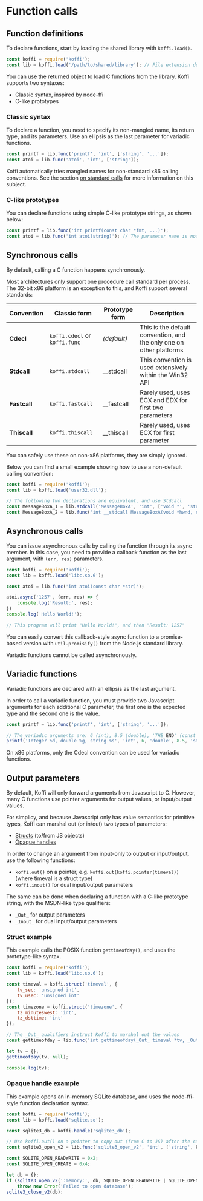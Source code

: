 # Function calls

## Function definitions

To declare functions, start by loading the shared library with `koffi.load()`.

```js
const koffi = require('koffi');
const lib = koffi.load('/path/to/shared/library'); // File extension depends on platforms: .so, .dll, .dylib, etc.
```

You can use the returned object to load C functions from the library. Koffi supports two syntaxes:

- Classic syntax, inspired by node-ffi
- C-like prototypes

### Classic syntax

To declare a function, you need to specify its non-mangled name, its return type, and its parameters. Use an ellipsis as the last parameter for variadic functions.

```js
const printf = lib.func('printf', 'int', ['string', '...']);
const atoi = lib.func('atoi', 'int', ['string']);
```

Koffi automatically tries mangled names for non-standard x86 calling conventions. See the section [on standard calls](#synchronous-calls) for more information on this subject.

### C-like prototypes

You can declare functions using simple C-like prototype strings, as shown below:

```js
const printf = lib.func('int printf(const char *fmt, ...)');
const atoi = lib.func('int atoi(string)'); // The parameter name is not used by Koffi, and optional
```

## Synchronous calls

By default, calling a C function happens synchronously.

Most architectures only support one procedure call standard per process. The 32-bit x86 platform is an exception to this, and Koffi support several standards:

 Convention   | Classic form                  | Prototype form | Description
------------- | ----------------------------- | -------------- | -------------------------------------------------------------------
 **Cdecl**    | `koffi.cdecl` or `koffi.func` | _(default)_    | This is the default convention, and the only one on other platforms
 **Stdcall**  | `koffi.stdcall`               | __stdcall      | This convention is used extensively within the Win32 API
 **Fastcall** | `koffi.fastcall`              | __fastcall     | Rarely used, uses ECX and EDX for first two parameters
 **Thiscall** | `koffi.thiscall`              | __thiscall     | Rarely used, uses ECX for first parameter

You can safely use these on non-x86 platforms, they are simply ignored.

Below you can find a small example showing how to use a non-default calling convention:

```js
const koffi = require('koffi');
const lib = koffi.load('user32.dll');

// The following two declarations are equivalent, and use Stdcall
const MessageBoxA_1 = lib.stdcall('MessageBoxA', 'int', ['void *', 'string', 'string', 'uint']);
const MessageBoxA_2 = lib.func('int __stdcall MessageBoxA(void *hwnd, string text, string caption, uint type)');
```

## Asynchronous calls

You can issue asynchronous calls by calling the function through its async member. In this case, you need to provide a callback function as the last argument, with `(err, res)` parameters.

```js
const koffi = require('koffi');
const lib = koffi.load('libc.so.6');

const atoi = lib.func('int atoi(const char *str)');

atoi.async('1257', (err, res) => {
    console.log('Result:', res);
})
console.log('Hello World!');

// This program will print "Hello World!", and then "Result: 1257"
```

You can easily convert this callback-style async function to a promise-based version with `util.promisify()` from the Node.js standard library.

Variadic functions cannot be called asynchronously.

## Variadic functions

Variadic functions are declared with an ellipsis as the last argument.

In order to call a variadic function, you must provide two Javascript arguments for each additional C parameter, the first one is the expected type and the second one is the value.

```js
const printf = lib.func('printf', 'int', ['string', '...']);

// The variadic arguments are: 6 (int), 8.5 (double), 'THE END' (const char *)
printf('Integer %d, double %g, string %s', 'int', 6, 'double', 8.5, 'string', 'THE END');
```

On x86 platforms, only the Cdecl convention can be used for variadic functions.

## Output parameters

By default, Koffi will only forward arguments from Javascript to C. However, many C functions use pointer arguments for output values, or input/output values.

For simplicy, and because Javascript only has value semantics for primitive types, Koffi can marshal out (or in/out) two types of parameters:

- [Structs](types.md#struct-types) (to/from JS objects)
- [Opaque handles](types.md#opaque-handles)

In order to change an argument from input-only to output or input/output, use the following functions:

- `koffi.out()` on a pointer, e.g. `koffi.out(koffi.pointer(timeval))` (where timeval is a struct type)
- `koffi.inout()` for dual input/output parameters

The same can be done when declaring a function with a C-like prototype string, with the MSDN-like type qualifiers:

- `_Out_` for output parameters
- `_Inout_` for dual input/output parameters

### Struct example

This example calls the POSIX function `gettimeofday()`, and uses the prototype-like syntax.

```js
const koffi = require('koffi');
const lib = koffi.load('libc.so.6');

const timeval = koffi.struct('timeval', {
    tv_sec: 'unsigned int',
    tv_usec: 'unsigned int'
});
const timezone = koffi.struct('timezone', {
    tz_minuteswest: 'int',
    tz_dsttime: 'int'
});

// The _Out_ qualifiers instruct Koffi to marshal out the values
const gettimeofday = lib.func('int gettimeofday(_Out_ timeval *tv, _Out_ timezone *tz)');

let tv = {};
gettimeofday(tv, null);

console.log(tv);
```

### Opaque handle example

This example opens an in-memory SQLite database, and uses the node-ffi-style function declaration syntax.

```js
const koffi = require('koffi');
const lib = koffi.load('sqlite.so');

const sqlite3_db = koffi.handle('sqlite3_db');

// Use koffi.out() on a pointer to copy out (from C to JS) after the call
const sqlite3_open_v2 = lib.func('sqlite3_open_v2', 'int', ['string', koffi.out(koffi.pointer(sqlite3_db)), 'int', 'string']);

const SQLITE_OPEN_READWRITE = 0x2;
const SQLITE_OPEN_CREATE = 0x4;

let db = {};
if (sqlite3_open_v2(':memory:', db, SQLITE_OPEN_READWRITE | SQLITE_OPEN_CREATE, null) != 0)
    throw new Error('Failed to open database');
sqlite3_close_v2(db);
```
